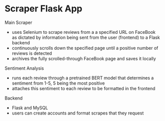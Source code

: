 # Scraper Flask App

Main Scraper
- uses Selenium to scrape reviews from a a specified URL on FaceBook as dictated by information being sent from the user (frontend) to a Flask backend
- continuously scrolls down the specified page until a positive number of reviews is detected
- archives the fully scrolled-through FaceBook page and saves it locally

Sentiment Analysis
- runs each review through a pretrained BERT model that determines a sentiment from 1-5, 5 being the most positive
- attaches this sentiment to each review to be formatted in the frontend

Backend
- Flask and MySQL
- users can create accounts and format scrapes that they request
